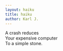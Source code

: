 ```yaml
---
layout: haiku
title: haiku
author: Karl J.
---
```

A crash reduces <br>
Your expensive computer <br>
To a simple stone.<br>
